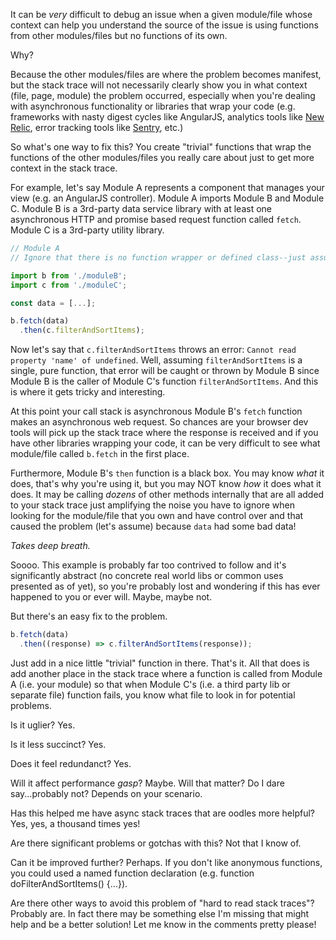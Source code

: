 It can be _very_ difficult to debug an issue when a given module/file whose context can help you understand the source of the issue is using functions from other modules/files but no functions of its own. 

Why? 

Because the other modules/files are where the problem becomes manifest, but the stack trace will not necessarily clearly show you in what context (file, page, module) the problem occurred, especially when you're dealing with asynchronous functionality or libraries that wrap your code (e.g. frameworks with nasty digest cycles like AngularJS, analytics tools like [New Relic](https://newrelic.com/), error tracking tools like [Sentry](https://getsentry.com/welcome/), etc.)

So what's one way to fix this? You create "trivial" functions that wrap the functions of the other modules/files you really care about just to get more context in the stack trace.

For example, let's say Module A represents a component that manages your view (e.g. an AngularJS controller). Module A imports Module B and Module C. Module B is a 3rd-party data service library with at least one asynchronous HTTP and promise based request function called `fetch`. Module C is a 3rd-party utility library.

```javascript
// Module A
// Ignore that there is no function wrapper or defined class--just assume it's an appropriately scoped module.

import b from './moduleB';
import c from './moduleC';

const data = [...];

b.fetch(data)
  .then(c.filterAndSortItems);
```

Now let's say that `c.filterAndSortItems` throws an error: `Cannot read property 'name' of undefined`. Well, assuming `filterAndSortItems` is a single, pure function, that error will be caught or thrown by Module B since Module B is the caller of Module C's function `filterAndSortItems`. And this is where it gets tricky and interesting.

At this point your call stack is asynchronous Module B's `fetch` function makes an asynchronous web request. So chances are your browser dev tools will pick up the stack trace where the response is received and if you have other libraries wrapping your code, it can be very difficult to see what module/file called `b.fetch` in the first place. 

Furthermore, Module B's `then` function is a black box. You may know _what_ it does, that's why you're using it, but you may NOT know _how_ it does what it does. It may be calling _dozens_ of other methods internally that are all added to your stack trace just amplifying the noise you have to ignore when looking for the module/file that you own and have control over and that caused the problem (let's assume) because `data` had some bad data!

*Takes deep breath.*

Soooo. This example is probably far too contrived to follow and it's significantly abstract (no concrete real world libs or common uses presented as of yet), so you're probably lost and wondering if this has ever happened to you or ever will. Maybe, maybe not.

But there's an easy fix to the problem.

```javascript
b.fetch(data)
  .then((response) => c.filterAndSortItems(response));
```

Just add in a nice little "trivial" function in there. That's it. All that does is add another place in the stack trace where a function is called from Module A (i.e. your module) so that when Module C's (i.e. a third party lib or separate file) function fails, you know what file to look in for potential problems.

Is it uglier? Yes.

Is it less succinct? Yes.

Does it feel redundanct? Yes.

Will it affect performance *gasp*? Maybe. Will that matter? Do I dare say...probably not? Depends on your scenario.

Has this helped me have async stack traces that are oodles more helpful? Yes, yes, a thousand times yes!

Are there significant problems or gotchas with this? Not that I know of.

Can it be improved further? Perhaps. If you don't like anonymous functions, you could used a named function declaration (e.g. function doFilterAndSortItems() {...}).

Are there other ways to avoid this problem of "hard to read stack traces"? Probably are. In fact there may be something else I'm missing that might help and be a better solution! Let me know in the comments pretty please!
